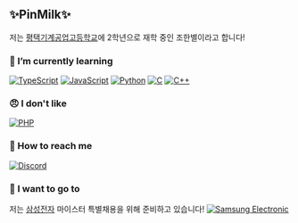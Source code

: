 ## ✨PinMilk✨
저는 [평택기계공업고등학교](http://ptmt.hs.kr/main.php)에 2학년으로 재학 중인 조한별이라고 합니다!

### 🌱 I’m currently learning
[![TypeScript](https://img.shields.io/badge/Typescript-informational)](https://www.typescriptlang.org/)
[![JavaScript](https://img.shields.io/badge/JavaScript-f0db4f)](https://www.ecma-international.org/ecma-262/)
[![Python](https://img.shields.io/badge/Python-blue)](https://www.python.org/)
[![C](https://img.shields.io/badge/C-blue)](https://en.wikipedia.org/wiki/C_(programming_language))
[![C++](https://img.shields.io/badge/C++-blue)](https://www.cplusplus.com/)

### 😠 I don't like
[![PHP](https://img.shields.io/badge/PHP-critical)](https://www.php.net/)

### 💬 How to reach me
[![Discord](https://img.shields.io/badge/Discord-@%ED%95%80%EB%B0%80%ED%81%AC-white?style=social&logo=discord)](https://discord.com/)

### 🏢 I want to go to
저는 [삼성전자](https://www.samsung.com/sec/) 마이스터 특별채용을 위해 준비하고 있습니다!
[![Samsung Electronic](https://img.shields.io/badge/Samsung%20Electronics-informational?logo=samsung)](https://www.samsung.com/sec/)

<!--
**PinMIlk/pinmilk** is a ✨ _special_ ✨ repository because its `README.md` (this file) appears on your GitHub profile.

Here are some ideas to get you started:

- 🔭 I’m currently working on ...
- 🌱 I’m currently learning ...
- 👯 I’m looking to collaborate on ...
- 🤔 I’m looking for help with ...
- 💬 Ask me about ...
- 📫 How to reach me: ...
- 😄 Pronouns: ...
- ⚡ Fun fact: ...
-->
